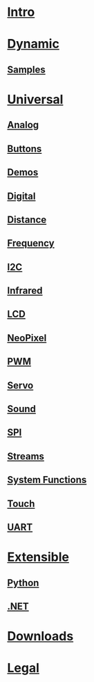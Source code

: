 
# [Intro](intro.md)

# [Dynamic](dynamic/dynamic.md)
## [Samples](dynamic/samples.md)

# [Universal](universal/universal.md)
## [Analog](universal/analog.md)
## [Buttons](universal/buttons.md)
## [Demos](universal/demos.md)
## [Digital](universal/digital.md)
## [Distance](universal/distance.md)
## [Frequency](universal/frequency.md)
## [I2C](universal/i2c.md)
## [Infrared](universal/infrared.md)
## [LCD](universal/lcd.md)
## [NeoPixel](universal/neopixel.md)
## [PWM](universal/pwm.md)
## [Servo](universal/servo.md)
## [Sound](universal/servo.md)
## [SPI](universal/spi.md)
## [Streams](universal/streams.md)
## [System Functions](universal/systemfunctions.md)
## [Touch](universal/touch.md)
## [UART](universal/uart.md)


# [Extensible](extensible/extensible.md)
## [Python](extensible/python.md)
## [.NET](extensible/dotnet.md)

# [Downloads](downloads.md)

# [Legal](legal.md)

